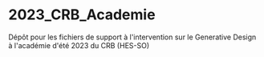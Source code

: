# 2023_CRB_Academie
Dépôt pour les fichiers de support à l'intervention sur le Generative Design à l'académie d'été 2023 du CRB (HES-SO)

